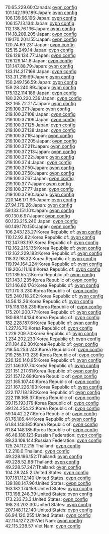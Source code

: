 70.65.229.60:Canada: [ovpn config](vpn/70_65_229_60.ovpn)  
101.142.199.189:Japan: [ovpn config](vpn/101_142_199_189.ovpn)  
106.139.96.196:Japan: [ovpn config](vpn/106_139_96_196.ovpn)  
106.157.13.134:Japan: [ovpn config](vpn/106_157_13_134.ovpn)  
112.138.76.136:Japan: [ovpn config](vpn/112_138_76_136.ovpn)  
114.18.209.205:Japan: [ovpn config](vpn/114_18_209_205.ovpn)  
119.170.201.155:Japan: [ovpn config](vpn/119_170_201_155.ovpn)  
120.74.69.231:Japan: [ovpn config](vpn/120_74_69_231.ovpn)  
125.15.249.14:Japan: [ovpn config](vpn/125_15_249_14.ovpn)  
126.129.134.77:Japan: [ovpn config](vpn/126_129_134_77.ovpn)  
126.129.141.8:Japan: [ovpn config](vpn/126_129_141_8.ovpn)  
131.147.88.79:Japan: [ovpn config](vpn/131_147_88_79.ovpn)  
133.114.217.169:Japan: [ovpn config](vpn/133_114_217_169.ovpn)  
133.31.219.69:Japan: [ovpn config](vpn/133_31_219_69.ovpn)  
150.249.156.59:Japan: [ovpn config](vpn/150_249_156_59.ovpn)  
159.28.240.89:Japan: [ovpn config](vpn/159_28_240_89.ovpn)  
175.132.114.186:Japan: [ovpn config](vpn/175_132_114_186.ovpn)  
180.220.220.239:Japan: [ovpn config](vpn/180_220_220_239.ovpn)  
182.165.72.217:Japan: [ovpn config](vpn/182_165_72_217.ovpn)  
219.100.37.1:Japan: [ovpn config](vpn/219_100_37_1.ovpn)  
219.100.37.108:Japan: [ovpn config](vpn/219_100_37_108.ovpn)  
219.100.37.109:Japan: [ovpn config](vpn/219_100_37_109.ovpn)  
219.100.37.125:Japan: [ovpn config](vpn/219_100_37_125.ovpn)  
219.100.37.138:Japan: [ovpn config](vpn/219_100_37_138.ovpn)  
219.100.37.19:Japan: [ovpn config](vpn/219_100_37_19.ovpn)  
219.100.37.205:Japan: [ovpn config](vpn/219_100_37_205.ovpn)  
219.100.37.211:Japan: [ovpn config](vpn/219_100_37_211.ovpn)  
219.100.37.213:Japan: [ovpn config](vpn/219_100_37_213.ovpn)  
219.100.37.22:Japan: [ovpn config](vpn/219_100_37_22.ovpn)  
219.100.37.4:Japan: [ovpn config](vpn/219_100_37_4.ovpn)  
219.100.37.50:Japan: [ovpn config](vpn/219_100_37_50.ovpn)  
219.100.37.58:Japan: [ovpn config](vpn/219_100_37_58.ovpn)  
219.100.37.67:Japan: [ovpn config](vpn/219_100_37_67.ovpn)  
219.100.37.7:Japan: [ovpn config](vpn/219_100_37_7.ovpn)  
219.100.37.77:Japan: [ovpn config](vpn/219_100_37_77.ovpn)  
219.100.37.90:Japan: [ovpn config](vpn/219_100_37_90.ovpn)  
220.146.171.96:Japan: [ovpn config](vpn/220_146_171_96.ovpn)  
27.94.179.26:Japan: [ovpn config](vpn/27_94_179_26.ovpn)  
59.133.151.101:Japan: [ovpn config](vpn/59_133_151_101.ovpn)  
60.130.6.97:Japan: [ovpn config](vpn/60_130_6_97.ovpn)  
60.133.215.240:Japan: [ovpn config](vpn/60_133_215_240.ovpn)  
60.149.170.150:Japan: [ovpn config](vpn/60_149_170_150.ovpn)  
106.243.123.27:Korea Republic of: [ovpn config](vpn/106_243_123_27.ovpn)  
110.12.92.82:Korea Republic of: [ovpn config](vpn/110_12_92_82.ovpn)  
112.147.93.197:Korea Republic of: [ovpn config](vpn/112_147_93_197.ovpn)  
112.162.216.135:Korea Republic of: [ovpn config](vpn/112_162_216_135.ovpn)  
112.162.229.183:Korea Republic of: [ovpn config](vpn/112_162_229_183.ovpn)  
118.32.98.32:Korea Republic of: [ovpn config](vpn/118_32_98_32.ovpn)  
119.194.164.224:Korea Republic of: [ovpn config](vpn/119_194_164_224.ovpn)  
119.206.111.164:Korea Republic of: [ovpn config](vpn/119_206_111_164.ovpn)  
121.139.55.2:Korea Republic of: [ovpn config](vpn/121_139_55_2.ovpn)  
121.143.1.235:Korea Republic of: [ovpn config](vpn/121_143_1_235.ovpn)  
121.146.62.176:Korea Republic of: [ovpn config](vpn/121_146_62_176.ovpn)  
121.170.3.230:Korea Republic of: [ovpn config](vpn/121_170_3_230.ovpn)  
125.240.118.202:Korea Republic of: [ovpn config](vpn/125_240_118_202.ovpn)  
14.56.12.26:Korea Republic of: [ovpn config](vpn/14_56_12_26.ovpn)  
175.118.138.239:Korea Republic of: [ovpn config](vpn/175_118_138_239.ovpn)  
175.201.200.77:Korea Republic of: [ovpn config](vpn/175_201_200_77.ovpn)  
180.68.114.134:Korea Republic of: [ovpn config](vpn/180_68_114_134.ovpn)  
182.228.187.6:Korea Republic of: [ovpn config](vpn/182_228_187_6.ovpn)  
1.227.16.70:Korea Republic of: [ovpn config](vpn/1_227_16_70.ovpn)  
1.229.209.70:Korea Republic of: [ovpn config](vpn/1_229_209_70.ovpn)  
1.234.202.233:Korea Republic of: [ovpn config](vpn/1_234_202_233.ovpn)  
211.184.82.30:Korea Republic of: [ovpn config](vpn/211_184_82_30.ovpn)  
218.54.253.243:Korea Republic of: [ovpn config](vpn/218_54_253_243.ovpn)  
219.255.173.239:Korea Republic of: [ovpn config](vpn/219_255_173_239.ovpn)  
220.120.140.95:Korea Republic of: [ovpn config](vpn/220_120_140_95.ovpn)  
221.146.107.74:Korea Republic of: [ovpn config](vpn/221_146_107_74.ovpn)  
221.151.217.61:Korea Republic of: [ovpn config](vpn/221_151_217_61.ovpn)  
221.157.12.68:Korea Republic of: [ovpn config](vpn/221_157_12_68.ovpn)  
221.165.107.40:Korea Republic of: [ovpn config](vpn/221_165_107_40.ovpn)  
221.167.226.193:Korea Republic of: [ovpn config](vpn/221_167_226_193.ovpn)  
222.117.118.192:Korea Republic of: [ovpn config](vpn/222_117_118_192.ovpn)  
222.118.165.37:Korea Republic of: [ovpn config](vpn/222_118_165_37.ovpn)  
39.115.193.179:Korea Republic of: [ovpn config](vpn/39_115_193_179.ovpn)  
39.124.254.22:Korea Republic of: [ovpn config](vpn/39_124_254_22.ovpn)  
59.14.42.227:Korea Republic of: [ovpn config](vpn/59_14_42_227.ovpn)  
61.76.106.44:Korea Republic of: [ovpn config](vpn/61_76_106_44.ovpn)  
61.84.148.185:Korea Republic of: [ovpn config](vpn/61_84_148_185.ovpn)  
61.84.148.185:Korea Republic of: [ovpn config](vpn/61_84_148_185.ovpn)  
46.48.180.123:Russian Federation: [ovpn config](vpn/46_48_180_123.ovpn)  
89.23.109.144:Russian Federation: [ovpn config](vpn/89_23_109_144.ovpn)  
125.24.112.215:Thailand: [ovpn config](vpn/125_24_112_215.ovpn)  
1.2.210.0:Thailand: [ovpn config](vpn/1_2_210_0.ovpn)  
49.228.196.152:Thailand: [ovpn config](vpn/49_228_196_152.ovpn)  
49.228.52.88:Thailand: [ovpn config](vpn/49_228_52_88.ovpn)  
49.228.57.247:Thailand: [ovpn config](vpn/49_228_57_247.ovpn)  
104.28.245.2:United States: [ovpn config](vpn/104_28_245_2.ovpn)  
107.181.112.140:United States: [ovpn config](vpn/107_181_112_140.ovpn)  
139.180.147.96:United States: [ovpn config](vpn/139_180_147_96.ovpn)  
163.182.174.159:United States: [ovpn config](vpn/163_182_174_159.ovpn)  
173.198.248.39:United States: [ovpn config](vpn/173_198_248_39.ovpn)  
173.233.73.3:United States: [ovpn config](vpn/173_233_73_3.ovpn)  
198.23.202.30:United States: [ovpn config](vpn/198_23_202_30.ovpn)  
207.148.112.140:United States: [ovpn config](vpn/207_148_112_140.ovpn)  
66.94.120.255:United States: [ovpn config](vpn/66_94_120_255.ovpn)  
42.114.127.229:Viet Nam: [ovpn config](vpn/42_114_127_229.ovpn)  
42.115.238.57:Viet Nam: [ovpn config](vpn/42_115_238_57.ovpn)  
